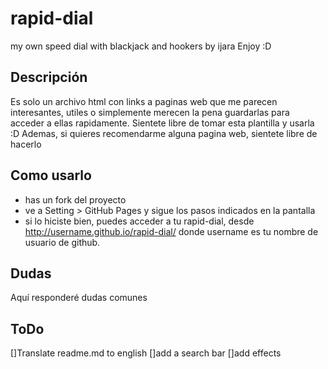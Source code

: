 # rapid-dial

my own speed dial with blackjack and hookers
by ijara
Enjoy :D

## Descripción

Es solo un archivo html con links a paginas web que me parecen interesantes, utiles o simplemente
merecen la pena guardarlas para acceder a ellas rapidamente.
Sientete libre de tomar esta plantilla y usarla :D
Ademas, si quieres recomendarme alguna pagina web, sientete libre de hacerlo

## Como usarlo



- has un fork del proyecto
- ve a Setting > GitHub Pages y sigue los pasos indicados en la pantalla
- si lo hiciste bien, puedes acceder a tu rapid-dial, desde http://username.github.io/rapid-dial/
donde username es tu nombre de usuario de github.

## Dudas

Aquí responderé dudas comunes

## ToDo

[]Translate readme.md to english
[]add a search bar
[]add effects
